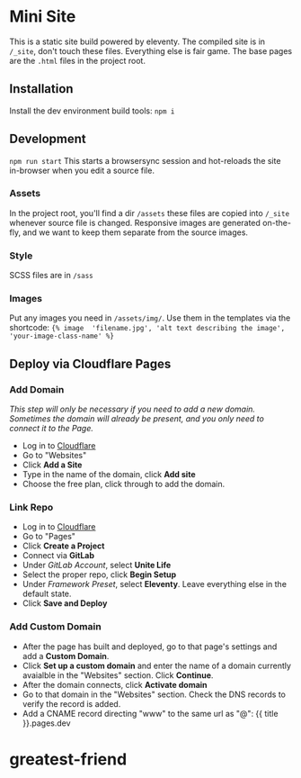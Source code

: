 # Mini Site
This is a static site build powered by eleventy. The compiled site is in `/_site`, don't touch these files.  Everything else is fair game.  The base pages are the `.html` files in the project root.


## Installation
Install the dev environment build tools:
`npm i`

## Development
`npm run start`
This starts a browsersync session and hot-reloads the site in-browser when you edit a source file.

### Assets
In the project root, you'll find a dir `/assets` these files are copied into `/_site` whenever source file is changed.  Responsive images are generated on-the-fly, and we want to keep them separate from the source images.  

### Style
SCSS files are in `/sass`

### Images
Put any images you need in `/assets/img/`.  Use them in the templates via the shortcode: `{% image  'filename.jpg', 'alt text describing the image', 'your-image-class-name' %}`

## Deploy via Cloudflare Pages

### Add Domain
*This step will only be necessary if you need to add a new domain.  Sometimes the domain will already be present, and you only need to connect it to the Page.*

- Log in to [Cloudflare](https://dash.cloudflare.com/)
- Go to "Websites"
- Click __Add a Site__
- Type in the name of the domain, click __Add site__
- Choose the free plan, click through to add the domain.

### Link Repo
- Log in to [Cloudflare](https://dash.cloudflare.com/)
- Go to "Pages"
- Click __Create a Project__
- Connect via __GitLab__
- Under *GitLab Account*, select __Unite Life__ 
- Select the proper repo, click __Begin Setup__
- Under *Framework Preset*, select __Eleventy__.  Leave everything else in the default state.
- Click __Save and Deploy__

### Add Custom Domain
- After the page has built and deployed, go to that page's settings and add a __Custom Domain__.
- Click __Set up a custom domain__ and enter the name of a domain currently avaialble in the "Websites" section. Click __Continue__.
- After the domain connects, click __Activate domain__
- Go to that domain in the "Websites" section.  Check the DNS records to verify the record is added.
- Add a CNAME record directing "www" to the same url as "@": {{ title }}.pages.dev
# greatest-friend
